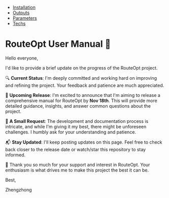 - [Installation](/installation/readMe.md)
- [Outputs](/outputs/readMe.md)
- [Parameters](/parameters/readMe.md)
- [Techs](/techs/readMe.md)

# RouteOpt User Manual 🚀

Hello everyone,

I'd like to provide a brief update on the progress of the RouteOpt project.

🔍 **Current Status**: I'm deeply committed and working hard on improving and refining the project. Your feedback and
patience are much appreciated.

📅 **Upcoming Release**: I'm excited to announce that I'm aiming to release a comprehensive manual for RouteOpt by **Nov
18th**. This will provide more detailed guidance, insights, and answer common questions about the project.

💪 **A Small Request**: The development and documentation process is intricate, and while I'm giving it my best, there
might be unforeseen challenges. I humbly ask for your understanding and patience.

📬 **Stay Updated**: I'll keep posting updates on this page. Feel free to check back closer to the release date or
watch/star this repository to stay informed.

🙏 Thank you so much for your support and interest in RouteOpt. Your enthusiasm is what drives me to make this project
the best it can be.

Best,

Zhengzhong
